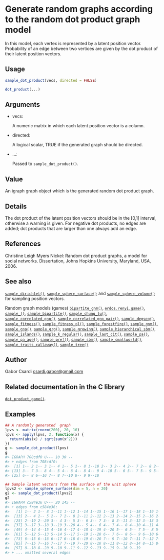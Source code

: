 # Generate random graphs according to the random dot product graph model

In this model, each vertex is represented by a latent position vector.
Probability of an edge between two vertices are given by the dot product
of their latent position vectors.

## Usage

``` r
sample_dot_product(vecs, directed = FALSE)

dot_product(...)
```

## Arguments

- vecs:

  A numeric matrix in which each latent position vector is a column.

- directed:

  A logical scalar, TRUE if the generated graph should be directed.

- ...:

  Passed to `sample_dot_product()`.

## Value

An igraph graph object which is the generated random dot product graph.

## Details

The dot product of the latent position vectors should be in the \[0,1\]
interval, otherwise a warning is given. For negative dot products, no
edges are added; dot products that are larger than one always add an
edge.

## References

Christine Leigh Myers Nickel: Random dot product graphs, a model for
social networks. Dissertation, Johns Hopkins University, Maryland, USA,
2006.

## See also

[`sample_dirichlet()`](https://r.igraph.org/reference/sample_dirichlet.md),
[`sample_sphere_surface()`](https://r.igraph.org/reference/sample_sphere_surface.md)
and
[`sample_sphere_volume()`](https://r.igraph.org/reference/sample_sphere_volume.md)
for sampling position vectors.

Random graph models (games)
[`bipartite_gnm()`](https://r.igraph.org/reference/sample_bipartite_gnm.md),
[`erdos.renyi.game()`](https://r.igraph.org/reference/erdos.renyi.game.md),
[`sample_()`](https://r.igraph.org/reference/sample_.md),
[`sample_bipartite()`](https://r.igraph.org/reference/sample_bipartite.md),
[`sample_chung_lu()`](https://r.igraph.org/reference/sample_chung_lu.md),
[`sample_correlated_gnp()`](https://r.igraph.org/reference/sample_correlated_gnp.md),
[`sample_correlated_gnp_pair()`](https://r.igraph.org/reference/sample_correlated_gnp_pair.md),
[`sample_degseq()`](https://r.igraph.org/reference/sample_degseq.md),
[`sample_fitness()`](https://r.igraph.org/reference/sample_fitness.md),
[`sample_fitness_pl()`](https://r.igraph.org/reference/sample_fitness_pl.md),
[`sample_forestfire()`](https://r.igraph.org/reference/sample_forestfire.md),
[`sample_gnm()`](https://r.igraph.org/reference/sample_gnm.md),
[`sample_gnp()`](https://r.igraph.org/reference/sample_gnp.md),
[`sample_grg()`](https://r.igraph.org/reference/sample_grg.md),
[`sample_growing()`](https://r.igraph.org/reference/sample_growing.md),
[`sample_hierarchical_sbm()`](https://r.igraph.org/reference/sample_hierarchical_sbm.md),
[`sample_islands()`](https://r.igraph.org/reference/sample_islands.md),
[`sample_k_regular()`](https://r.igraph.org/reference/sample_k_regular.md),
[`sample_last_cit()`](https://r.igraph.org/reference/sample_last_cit.md),
[`sample_pa()`](https://r.igraph.org/reference/sample_pa.md),
[`sample_pa_age()`](https://r.igraph.org/reference/sample_pa_age.md),
[`sample_pref()`](https://r.igraph.org/reference/sample_pref.md),
[`sample_sbm()`](https://r.igraph.org/reference/sample_sbm.md),
[`sample_smallworld()`](https://r.igraph.org/reference/sample_smallworld.md),
[`sample_traits_callaway()`](https://r.igraph.org/reference/sample_traits_callaway.md),
[`sample_tree()`](https://r.igraph.org/reference/sample_tree.md)

## Author

Gabor Csardi <csardi.gabor@gmail.com>

## Related documentation in the C library

[`dot_product_game()`](https://igraph.org/c/html/latest/igraph-Generators.html#igraph_dot_product_game).

## Examples

``` r
## A randomly generated  graph
lpvs <- matrix(rnorm(200), 20, 10)
lpvs <- apply(lpvs, 2, function(x) {
  return(abs(x) / sqrt(sum(x^2)))
})
g <- sample_dot_product(lpvs)
g
#> IGRAPH 708cdf0 U--- 10 30 -- 
#> + edges from 708cdf0:
#>  [1] 1-- 2 1-- 3 1-- 4 1-- 5 1-- 8 1--10 2-- 3 2-- 4 2-- 7 2-- 8 2--10 3-- 6
#> [13] 3-- 7 3-- 8 4-- 5 4-- 6 4-- 8 4-- 9 4--10 5-- 6 5-- 7 5-- 9 5--10 6-- 7
#> [25] 6-- 8 6--10 7-- 8 7--10 8-- 9 9--10

## Sample latent vectors from the surface of the unit sphere
lpvs2 <- sample_sphere_surface(dim = 5, n = 20)
g2 <- sample_dot_product(lpvs2)
g2
#> IGRAPH c584e36 U--- 20 145 -- 
#> + edges from c584e36:
#>   [1] 1-- 2 1-- 8 1--11 1--12 1--14 1--15 1--16 1--17 1--18 1--19 1--20 2-- 3
#>  [13] 2-- 4 2-- 5 2-- 7 2-- 8 2--11 2--12 2--13 2--14 2--15 2--16 2--17 2--18
#>  [25] 2--19 2--20 3-- 4 3-- 5 3-- 6 3-- 7 3-- 8 3--11 3--12 3--13 3--15 3--16
#>  [37] 3--17 3--18 3--19 3--20 4-- 5 4-- 6 4-- 7 4-- 8 4--10 4--11 4--12 4--13
#>  [49] 4--14 4--15 4--16 4--17 4--18 4--19 4--20 5-- 6 5-- 7 5-- 8 5-- 9 5--11
#>  [61] 5--12 5--13 5--14 5--17 5--19 5--20 6-- 7 6-- 8 6-- 9 6--10 6--11 6--14
#>  [73] 6--15 6--16 6--17 6--18 6--19 6--20 7-- 9 7--10 7--11 7--12 7--13 7--14
#>  [85] 7--15 7--16 7--17 7--19 7--20 8--10 8--11 8--12 8--14 8--15 8--16 8--17
#>  [97] 8--18 8--20 9--10 9--11 9--12 9--13 9--15 9--16 9--19
#> + ... omitted several edges
```
